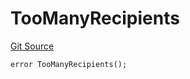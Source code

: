 # TooManyRecipients
[Git Source](https://github.com/digiv3rse/protocol-contracts/blob/78826068117a4eb9f5d01837d2d88deb72b92ea0/contracts/modules/act/collect/MultirecipientFeeCollectModule.sol)


```solidity
error TooManyRecipients();
```

